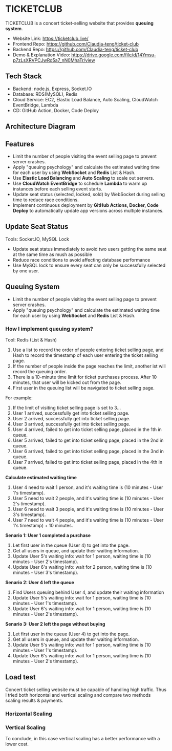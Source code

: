 # TICKETCLUB

TICKETCLUB is a concert ticket-selling website that provides **queuing system**.

- Website Link: https://ticketclub.live/
- Frontend Repo: https://github.com/Claudia-teng/ticket-club
- Backend Repo: https://github.com/Claudia-teng/ticket-club
- Demo & Explanation Video: https://drive.google.com/file/d/14Ymsu-p7zLsXRVPCJwRd5a7_nN0MhaTr/view

## Tech Stack

- Backend: node.js, Express, Socket.IO
- Database: RDS(MySQL), Redis
- Cloud Service: EC2, Elastic Load Balance, Auto Scaling, CloudWatch EventBridge, Lambda
- CD: GitHub Action, Docker, Code Deploy

## Architecture Diagram

## Features

- Limit the number of people visiting the event selling page to prevent server crashes.
- Apply "queuing psychology" and calculate the estimated waiting time for each user by using **WebSocket** and **Redis** List & Hash.
- Use **Elastic Load Balancing** and **Auto Scaling** to scale out servers.
- Use **CloudWatch EventBridge** to schedule **Lambda** to warm up instances before each selling event starts.
- Update seat status (selected, locked, sold) by WebSocket during selling time to reduce race conditions.
- Implement continuous deployment by **GitHub Actions, Docker, Code Deploy** to automatically update app versions across multiple instances.

## Update Seat Status

Tools: Socket.IO, MySQL Lock

- Update seat status immediately to avoid two users getting the same seat at the same time as mush as possible
- Reduce race conditions to avoid affecting database performance
- Use MySQL lock to ensure every seat can only be successfully selected by one user.

## Queuing System

- Limit the number of people visiting the event selling page to prevent server crashes.
- Apply "queuing psychology" and calculate the estimated waiting time for each user by using **WebSocket** and **Redis** List & Hash.

### How I implement queuing system?

Tool: Redis (List & Hash)

1. Use a list to record the order of people entering ticket selling page, and Hash to record the timestamp of each user entering the ticket selling page.
2. If the number of people inside the page reaches the limit, another ist will record the queuing order.
3. There is a 10-minute time limit for ticket purchases process. After 10 minutes, that user will be kicked out from the page.
4. First user in the queuing list will be navigated to ticket selling page.

For example:

1. If the limit of visiting ticket selling page is set to 3...
2. User 1 arrived, successfully get into ticket selling page.
3. User 2 arrived, successfully get into ticket selling page.
4. User 3 arrived, successfully get into ticket selling page.
5. User 4 arrived, failed to get into ticket selling page, placed in the 1th in queue.
6. User 5 arrived, failed to get into ticket selling page, placed in the 2nd in queue.
7. User 6 arrived, failed to get into ticket selling page, placed in the 3nd in queue.
8. User 7 arrived, failed to get into ticket selling page, placed in the 4th in queue.

**Calculate estimated waiting time**

1. User 4 need to wait 1 person, and it's waiting time is (10 minutes - User 1's timestamp).
2. User 5 need to wait 2 people, and it's waiting time is (10 minutes - User 2's timestamp).
3. User 6 need to wait 3 people, and it's waiting time is (10 minutes - User 3's timestamp).
4. User 7 need to wait 4 people, and it's waiting time is (10 minutes - User 1's timestamp) + 10 minutes.

**Senario 1: User 1 completed a purchase**

1. Let first user in the queue (User 4) to get into the page.
2. Get all users in queue, and update their waiting information.
3. Update User 5's waiting info: wait for 1 person, waiting time is (10 minutes - User 2's timestamp).
4. Update User 6's waiting info: wait for 2 person, waiting time is (10 minutes - User 3's timestamp).

**Senario 2: User 4 left the queue**

1. Find Users queuing behind User 4, and update their waiting information
2. Update User 5's waiting info: wait for 1 person, waiting time is (10 minutes - User 1's timestamp).
3. Update User 6's waiting info: wait for 1 person, waiting time is (10 minutes - User 2's timestamp).

**Senario 3: User 2 left the page without buying**

1. Let first user in the queue (User 4) to get into the page.
2. Get all users in queue, and update their waiting information.
3. Update User 5's waiting info: wait for 1 person, waiting time is (10 minutes - User 1's timestamp).
4. Update User 6's waiting info: wait for 1 person, waiting time is (10 minutes - User 2's timestamp).

## Load test

Concert ticket selling website must be capable of handling high traffic. Thus I tried both horizontal and vertical scaling and compare two methods scaling results & payments.

### Horizontal Scaling

### Vertical Scaling

To conclude, in this case vertical scaling has a better performance with a lower cost.
